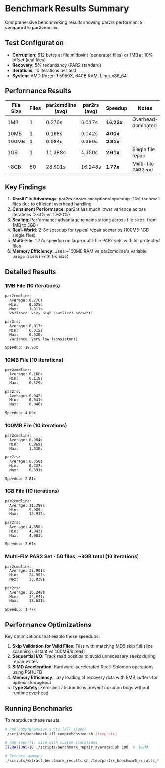 # Benchmark Results Summary

Comprehensive benchmarking results showing par2rs performance compared to par2cmdline.

## Test Configuration
- **Corruption**: 512 bytes at file midpoint (generated files) or 1MB at 10% offset (real files)
- **Recovery**: 5% redundancy (PAR2 standard)
- **Iterations**: 10 iterations per test
- **System**: AMD Ryzen 9 5950X, 64GB RAM, Linux x86_64

## Performance Results

| File Size | Files | par2cmdline (avg) | par2rs (avg) | Speedup | Notes |
|-----------|-------|-------------------|--------------|---------|-------|
| 1MB       | 1     | 0.276s            | 0.017s       | **16.23x** | Overhead-dominated |
| 10MB      | 1     | 0.168s            | 0.042s       | **4.00x**  | |
| 100MB     | 1     | 0.984s            | 0.350s       | **2.81x**  | |
| 1GB       | 1     | 11.388s           | 4.350s       | **2.61x**  | Single file repair |
| ~8GB      | 50    | 28.901s           | 16.248s      | **1.77x**  | Multi-file PAR2 set |

## Key Findings

1. **Small File Advantage**: par2rs shows exceptional speedup (16x) for small files due to efficient overhead handling
2. **Consistent Performance**: par2rs has much lower variance across iterations (2-3% vs 10-20%)
3. **Scaling**: Performance advantage remains strong across file sizes, from 1MB to 8GB+
4. **Real-World**: 2-3x speedup for typical repair scenarios (100MB-1GB single files)
5. **Multi-File**: 1.77x speedup on large multi-file PAR2 sets with 50 protected files
6. **Memory Efficiency**: Uses ~100MB RAM vs par2cmdline's variable usage (scales with file size)

## Detailed Results

### 1MB File (10 iterations)
```
par2cmdline:
  Average: 0.276s
  Min:     0.025s
  Max:     1.911s
  Variance: Very high (outliers present)

par2rs:
  Average: 0.017s
  Min:     0.015s
  Max:     0.030s
  Variance: Very low (consistent)

Speedup: 16.23x
```

### 10MB File (10 iterations)
```
par2cmdline:
  Average: 0.168s
  Min:     0.118s
  Max:     0.529s

par2rs:
  Average: 0.042s
  Min:     0.041s
  Max:     0.046s

Speedup: 4.00x
```

### 100MB File (10 iterations)
```
par2cmdline:
  Average: 0.984s
  Min:     0.969s
  Max:     1.030s

par2rs:
  Average: 0.350s
  Min:     0.337s
  Max:     0.391s

Speedup: 2.81x
```

### 1GB File (10 iterations)
```
par2cmdline:
  Average: 11.388s
  Min:     9.989s
  Max:     13.912s

par2rs:
  Average: 4.350s
  Min:     4.043s
  Max:     4.903s

Speedup: 2.61x
```

### Multi-File PAR2 Set - 50 files, ~8GB total (10 iterations)
```
par2cmdline:
  Average: 28.901s
  Min:     24.902s
  Max:     33.839s

par2rs:
  Average: 16.248s
  Min:     14.648s
  Max:     18.631s

Speedup: 1.77x
```

## Performance Optimizations

Key optimizations that enable these speedups:

1. **Skip Validation for Valid Files**: Files with matching MD5 skip full slice scanning (instant vs 400MB/s read)
2. **Sequential I/O**: Track read position to avoid unnecessary seeks during repair writes
3. **SIMD Acceleration**: Hardware-accelerated Reed-Solomon operations using PSHUFB
4. **Memory Efficiency**: Lazy loading of recovery data with 8MB buffers for optimal throughput
5. **Type Safety**: Zero-cost abstractions prevent common bugs without runtime overhead

## Running Benchmarks

To reproduce these results:

```bash
# Run comprehensive suite (all sizes)
./scripts/benchmark_all_comprehensive.sh [temp_dir]

# Run specific size with custom iterations
ITERATIONS=10 ./scripts/benchmark_repair_averaged.sh 100  # 100MB

# Extract summary
./scripts/extract_benchmark_results.sh /tmp/par2rs_benchmark_results_*.txt
```
